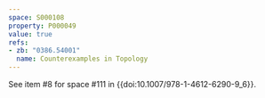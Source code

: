 ```yaml
---
space: S000108
property: P000049
value: true
refs:
- zb: "0386.54001"
  name: Counterexamples in Topology
---
```


See item #8 for space #111 in {{doi:10.1007/978-1-4612-6290-9_6}}.
